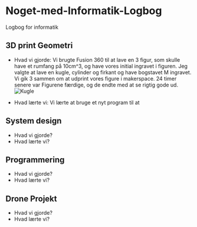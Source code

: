 # Noget-med-Informatik-Logbog
Logbog for informatik

## 3D print Geometri
  * Hvad vi gjorde: Vi brugte Fusion 360 til at lave en 3 figur, som skulle have et rumfang på 10cm^3, og have vores initial ingravet i figuren. Jeg valgte at lave en kugle,         cylinder og firkant og have bogstavet M ingravet. Vi gik 3 sammen om at udprint vores figure i makerspace. 24 timer senere var Figurene færdige, og de endte med at se rigtig       gode ud. 
  ![Kugle](/Logbog/Kugle.png)
  
 
  * Hvad lærte vi: Vi lærte at bruge et nyt program til at 

## System design
  * Hvad vi gjorde?
  * Hvad lærte vi?
  
  
## Programmering
  * Hvad vi gjorde?
  * Hvad lærte vi?
 
## Drone Projekt
  * Hvad vi gjorde?
  * Hvad lærte vi?
  
  
